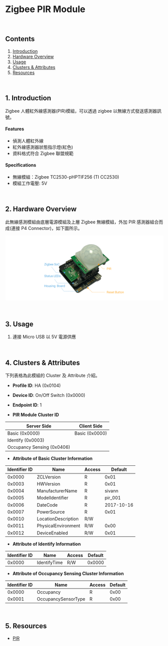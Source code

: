 # Zigbee PIR Module

<br />

## Contents  
1. [Introduction](#Introduction)  
2. [Hardware Overview](#HW_Overview)  
3. [Usage](#Usage)  
4. [Clusters & Attributes](#Clusters)  
5. [Resources](#Resources)  

<a name="Introduction"></a>
<br />
## 1. Introduction  

Zigbee 人體紅外線感測器(PIR)模組，可以透過 zigbee 以無線方式發送感測器訊號。  

#### Features  
 * 偵測人體紅外線  
 * 紅外線感測器狀態指示燈(紅色)  
 * 資料格式符合 Zigbee 聯盟規範   

#### Specifications  
 * 無線模組：Zigbee TC2530-pHPTIF256 (TI CC2530)  
 * 模組工作電壓: 5V  

<a name="HW_Overview"></a>
<br />
## 2. Hardware Overview  

此無線感測模組由底層電源模組及上層 Zigbee 無線模組，外加 PIR 感測器組合而成(連接 P4 Connector)，如下圖所示。  

![PIR](https://raw.githubusercontent.com/sivann-tw/sivann-modules/master/media/zigbee_pir.png)  

<a name="Usage"></a>
<br />
## 3. Usage  

1. 連接 Micro USB 以 5V 電源供應  

<a name="Clusters"></a>
<br />
## 4. Clusters & Attributes  

下列表格為此模組的 Cluster 及 Attribute 介紹。  

* **Profile ID**: HA (0x0104)  
* **Device ID**: On/Off Switch (0x0000)  
* **Endpoint ID**: 1  

* **PIR Module Cluster ID**  

| Server Side                | Client Side    |  
|----------------------------|----------------|  
| Basic (0x0000)             | Basic (0x0000) |  
| Identify (0x0003)          |                |  
| Occupancy Sensing (0x0406) |                |  

* **Attribute of Basic Cluster Information**  

| Identifier ID | Name                | Access | Default      |  
|---------------|---------------------|--------|--------------|  
| 0x0000        | ZCLVersion          | R      | 0x01         |  
| 0x0003        | HWVersion           | R      | 0x01         |  
| 0x0004        | ManufacturerName    | R      | sivann       |  
| 0x0005        | ModelIdentifier     | R      | pir_001      |  
| 0x0006        | DateCode            | R      | 2017-10-16   |  
| 0x0007        | PowerSource         | R      | 0x01         |  
| 0x0010        | LocationDescription | R/W    |              |  
| 0x0011        | PhysicalEnvironment | R/W    | 0x00         |  
| 0x0012        | DeviceEnabled       | R/W    | 0x01         |  

* **Attribute of  Identify Information**  

| Identifier ID | Name                | Access | Default      |  
|---------------|---------------------|--------|--------------|  
| 0x0000        | IdentifyTime        | R/W    | 0x0000       |  

* **Attribute of Occupancy Sensing Cluster Information**  

| Identifier ID | Name                | Access | Default      |  
|---------------|---------------------|--------|--------------|  
| 0x0000        | Occupancy           | R      | 0x00         |  
| 0x0001        | OccupancySensorType | R      | 0x00         |  

<a name="Resources"></a>
<br />
## 5. Resources  

 * [PIR](http://www.icshopping.com.tw/368030200141/368030200141.pdf)  
